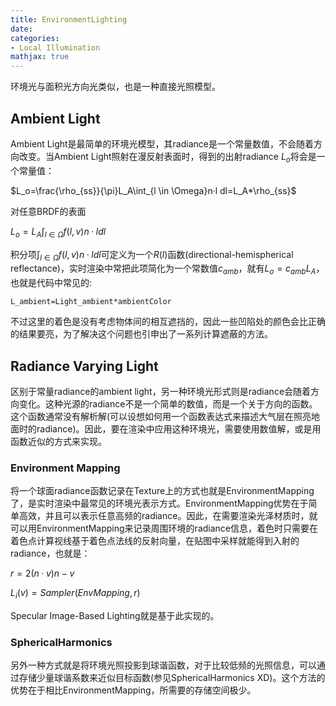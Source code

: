 ```yaml
---
title: EnvironmentLighting
date: 
categories: 
- Local Illumination
mathjax: true
---
```


环境光与面积光方向光类似，也是一种直接光照模型。

## Ambient Light

Ambient Light是最简单的环境光模型，其radiance是一个常量数值，不会随着方向改变。当Ambient Light照射在漫反射表面时，得到的出射radiance $L_o$将会是一个常量值：

$L_o=\frac{\rho_{ss}}{\pi}L_A\int_{l \in \Omega}n·l dl=L_A*\rho_{ss}$

对任意BRDF的表面

$L_o=L_A\int_{l \in \Omega}f(l,v) n·l dl$

积分项$\int_{l \in \Omega}f(l,v) n·l dl$可定义为一个$R(l)$函数(directional-hemispherical reflectance)，实时渲染中常把此项简化为一个常数值$c_{amb}$，就有$L_o=c_{amb}L_A$，也就是代码中常见的:

```CG
L_ambient=Light_ambient*ambientColor
```

不过这里的着色是没有考虑物体间的相互遮挡的，因此一些凹陷处的颜色会比正确的结果要亮，为了解决这个问题也引申出了一系列计算遮蔽的方法。

## Radiance Varying Light

区别于常量radiance的ambient light，另一种环境光形式则是radiance会随着方向变化。这种光源的radiance不是一个简单的数值，而是一个关于方向的函数。这个函数通常没有解析解(可以设想如何用一个函数表达式来描述大气层在照亮地面时的radiance)。因此，要在渲染中应用这种环境光，需要使用数值解，或是用函数近似的方式来实现。

### Environment Mapping 

将一个球面radiance函数记录在Texture上的方式也就是EnvironmentMapping了，是实时渲染中最常见的环境光表示方式。EnvironmentMapping优势在于简单高效，并且可以表示任意高频的radiance。因此，在需要渲染光泽材质时，就可以用EnvironmentMapping来记录周围环境的radiance信息，着色时只需要在着色点计算视线基于着色点法线的反射向量，在贴图中采样就能得到入射的radiance，也就是：

$r=2(n·v)n-v$

$L_i(v)=Sampler(EnvMapping,r)$

Specular Image-Based Lighting就是基于此实现的。

### SphericalHarmonics 

另外一种方式就是将环境光照投影到球谐函数，对于比较低频的光照信息，可以通过存储少量球谐系数来近似目标函数(参见SphericalHarmonics XD)。这个方法的优势在于相比EnvironmentMapping，所需要的存储空间极少。